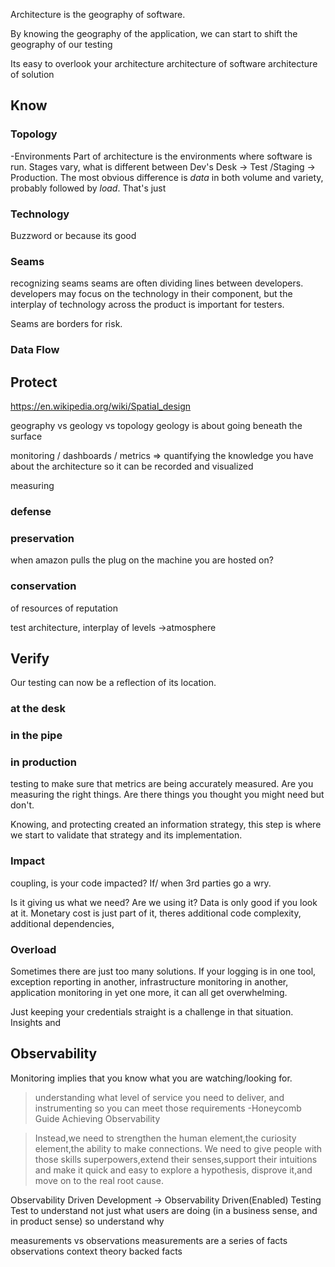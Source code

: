 
Architecture is the geography of software. 

By knowing the geography of the application, we can start to shift the geography of our testing



Its easy to overlook your architecture
architecture of software
architecture of solution
## Know

### Topology
-Environments
Part of architecture is the environments where software is run.
Stages vary, what is different between Dev's Desk -> Test /Staging -> Production. The most obvious difference is *data* in both volume and variety, probably followed by *load*. That's just

### Technology
Buzzword or because its good
### Seams
recognizing seams
seams are often dividing lines between developers. developers may focus on the technology in their component, but the interplay of technology across the product is important for testers. 

Seams are borders for risk.

### Data Flow


## Protect
https://en.wikipedia.org/wiki/Spatial_design

geography vs geology vs topology
geology is about going beneath the surface



monitoring / dashboards / metrics => quantifying the knowledge you have about the architecture so it can be recorded and visualized

measuring

### defense

### preservation
when amazon pulls the plug on the machine you are hosted on?

### conservation
of resources 
of reputation




test architecture, interplay of levels ->atmosphere


## Verify

Our testing can now be a reflection of its location. 
### at the desk

### in the pipe

### in production




testing to make sure that metrics are being accurately measured. Are you measuring the right things.
Are there things you thought you might need but don't. 

Knowing, and protecting created an information strategy, this step is where we start to validate that strategy and its implementation. 


### Impact
coupling,  is your code impacted? If/ when 3rd parties go a wry. 


Is it giving us what we need? Are we using it? Data is only good if you look at it. 
Monetary cost is just part of it, theres additional code complexity, additional dependencies, 

### Overload
Sometimes there are just too many solutions. If your logging is in one tool, exception reporting in another, infrastructure monitoring in another, application monitoring in yet one more, it can all get overwhelming. 

Just keeping your credentials straight is a challenge in that situation. Insights and


## Observability
Monitoring implies that you know what you are watching/looking for.

> understanding what level of service you need to deliver, and instrumenting so you can meet those requirements -Honeycomb Guide Achieving Observability


> Instead,we need to strengthen the human element,the curiosity element,the ability to make connections. We need to give people with those skills superpowers,extend their senses,support their intuitions and make it quick and easy to explore a hypothesis, disprove it,and move on to the real root cause.

Observability Driven Development -> Observability Driven(Enabled) Testing
Test to understand not just what users are doing (in a business sense, and in product sense) so understand why 

measurements vs observations
measurements are a series of facts 
observations context theory backed facts
